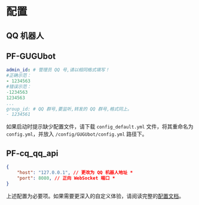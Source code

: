 # 配置

## QQ 机器人


## PF-GUGUbot 
```yaml
admin_id: # 管理员 QQ 号,请以相同格式填写！
#正确示范：
- 1234563
#错误示范：
-1234563
1234563
...
group_id: # QQ 群号,要监听,转发的 QQ 群号,格式同上。
- 1234561
```
如果启动时提示缺少配置文件，请下载 `config_default.yml` 文件，将其重命名为 `config.yml`，并放入 `/config/GUGUbot/config.yml` 路径下。

## PF-cq_qq_api 
```json
{
    "host": "127.0.0.1", // 更改为 QQ 机器人地址 *
    "port": 8080, // 正向 WebSocket 端口 *
}
```

上述配置为必要项。如果需要更深入的自定义体验，请阅读完整的[配置文档](/guide/config.md)。